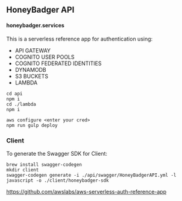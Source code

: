 ## HoneyBadger API

<h4>honeybadger.services</h4>

This is a serverless reference app for authentication using:

- API GATEWAY
- COGNITO USER POOLS
- COGNITO FEDERATED IDENTITIES
- DYNAMODB
- S3 BUCKETS
- LAMBDA


```
cd api
npm i
cd ./lambda
npm i

aws configure <enter your cred>
npm run gulp deploy
```


### Client

To generate the Swagger SDK for Client:

```
brew install swagger-codegen
mkdir client 
swagger-codegen generate -i ./api/swagger/HoneyBadgerAPI.yml -l javascript -o ./client/honeybadger-sdk
```


 https://github.com/awslabs/aws-serverless-auth-reference-app
